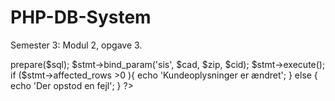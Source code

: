 # PHP-DB-System
Semester 3: Modul 2, opgave 3.

<?php
require_once 'dbcon.php'; // Opret forbindelse til databasen

$cad = filter_input(INPUT_POST, 'cad') or die('noget gik galt');
$zip = filter_input(INPUT_POST, 'zip') or die('noget gik galt');
$cid = filter_input(INPUT_POST, 'cid') or die('noget gik galt');

// ændrer adresse og postnummer der er tilknyttet et specifikt kunde-id
$sql = "UPDATE client SET Client_Adress=?, Zipcode_Zipcode=? 
		WHERE Client_ID=?";

	$stmt = $link->prepare($sql); 
	$stmt->bind_param('sis', $cad, $zip, $cid);
	$stmt->execute();
	if ($stmt->affected_rows >0 ){
	echo 'Kundeoplysninger er ændret';
	}
	else {
	echo 'Der opstod en fejl';
	}
?>
